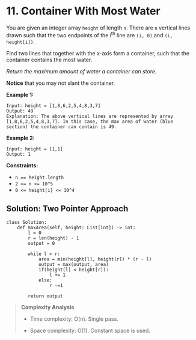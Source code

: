 # 11. Container With Most Water

You are given an integer array `height` of length `n`. There are `n` vertical lines drawn such that the two endpoints of the i<sup>th</sup> line are `(i, 0)` and `(i, height[i])`.

Find two lines that together with the x-axis form a container, such that the container contains the most water.

*Return the maximum amount of water a container can store.*

**Notice** that you may not slant the container.
 

**Example 1:**

```
Input: height = [1,8,6,2,5,4,8,3,7]
Output: 49
Explanation: The above vertical lines are represented by array [1,8,6,2,5,4,8,3,7]. In this case, the max area of water (blue section) the container can contain is 49.
```

**Example 2:**

```
Input: height = [1,1]
Output: 1
```

**Constraints:**

- ```n == height.length```
- ```2 <= n <= 10^5```
- ```0 <= height[i] <= 10^4```

## Solution: Two Pointer Approach

```python3        
class Solution:
    def maxArea(self, height: List[int]) -> int:
        l = 0
        r = len(height) - 1
        output = 0
        
        while l < r:
            area = min(height[l], height[r]) * (r - l)
            output = max(output, area)
            if(height[l] < height[r]):
                l += 1
            else:
                r -=1
            
        return output
```

> **Complexity Analysis**
>
> - Time complexity: O(n). Single pass.
>
> - Space complexity: O(1). Constant space is used.
